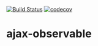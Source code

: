 [![Build Status](https://travis-ci.org/arusakov/ajax-observable.svg?branch=master)](https://travis-ci.org/arusakov/ajax-observable)
[![codecov](https://codecov.io/gh/arusakov/ajax-observable/branch/master/graph/badge.svg)](https://codecov.io/gh/arusakov/ajax-observable)

ajax-observable
===============